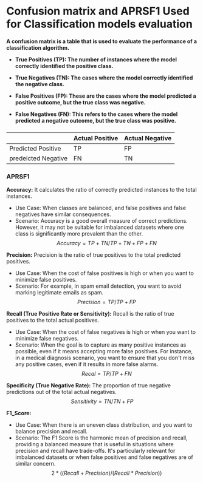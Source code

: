 <h1>Confusion matrix and APRSF1 Used for Classification models evaluation</h1>
<h4>
A confusion matrix is a table that is used to evaluate the performance of a classification algorithm.

-   True Positives (TP): The number of instances where the model correctly identified the positive class.

-   True Negatives (TN): The cases where the model correctly identified the negative class.

-   False Positives (FP): These are the cases where the model predicted a positive outcome, but the true class was negative.

-   False Negatives (FN): This refers to the cases where the model predicted a negative outcome, but the true class was positive.
</h4>
<h3>

|     | Actual Positive | Actual Negative |
| --- | --------------- | --------------- |
| Predicted Positive  | TP      | FP       |
| predeicted Negative | FN   | TN        |

</h3>

**<h3> APRSF1 </h3>**
**Accuracy:**
It calculates the ratio of correctly predicted instances to the total instances.
-   Use Case: When classes are balanced, and false positives and false negatives have similar consequences.
-   Scenario: Accuracy is a good overall measure of correct predictions. However, it may not be suitable for imbalanced datasets where one class is significantly more prevalent than the other.
$$ Accuracy = TP+TN/TP+TN+FP+FN $$

**Precision:**
Precision is the ratio of true positives to the total predicted positives. 
-   Use Case: When the cost of false positives is high or when you want to minimize false positives.
-   Scenario: For example, in spam email detection, you want to avoid marking legitimate emails as spam.
$$ Precision = TP / TP + FP $$

**Recall (True Positive Rate or Sensitivity):**
Recall is the ratio of true positives to the total actual positives.
-   Use Case: When the cost of false negatives is high or when you want to minimize false negatives.
-   Scenario: When the goal is to capture as many positive instances as possible, even if it means accepting more false positives. For instance, in a medical diagnosis scenario, you want to ensure that you don't miss any positive cases, even if it results in more false alarms.
$$ Recal = TP / TP + FN $$

**Specificity (True Negative Rate):**
The proportion of true negative predictions out of the total actual negatives.
$$ Sensitivity = TN /TN + FP $$

**F1_Score:**
-   Use Case: When there is an uneven class distribution, and you want to balance precision and recall.
-   Scenario: The F1 Score is the harmonic mean of precision and recall, providing a balanced measure that is useful in situations where precision and recall have trade-offs. It's particularly relevant for imbalanced datasets or when false positives and false negatives are of similar concern.
$$ 2 * ((Recall + Precision) / (Recall * Precision)) $$